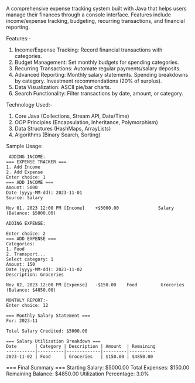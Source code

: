 A comprehensive expense tracking system built with Java that helps users manage their finances through a console interface. Features include income/expense tracking, budgeting, recurring transactions, and financial reporting.

Features:-
1. Income/Expense Tracking: Record financial transactions with categories.
2. Budget Management: Set monthly budgets for spending categories.
3. Recurring Transactions: Automate regular payments/salary deposits.
4. Advanced Reporting:
        Monthly salary statements.
        Spending breakdowns by category.
        Investment recommendations (20% of surplus).
5. Data Visualization: ASCII pie/bar charts.
6. Search Functionality: Filter transactions by date, amount, or category.

Technology Used:-
1. Core Java (Collections, Stream API, Date/Time)
2. OOP Principles (Encapsulation, Inheritance, Polymorphism)
3. Data Structures (HashMaps, ArrayLists)
4. Algorithms (Binary Search, Sorting)


Sample Usage:

     ADDING INCOME:
    === EXPENSE TRACKER ===
    1. Add Income
    2. Add Expense
    Enter choice: 1
    === ADD INCOME ===
    Amount: 5000
    Date (yyyy-MM-dd): 2023-11-01
    Source: Salary

    Nov 01, 2023 12:00 PM [Income]    +$5000.00               Salary        (Balance: $5000.00)

    ADDING EXPENSE:

    Enter choice: 2
    === ADD EXPENSE ===
    Categories:
    1. Food
    2. Transport...
    Select category: 1
    Amount: 150
    Date (yyyy-MM-dd): 2023-11-02
    Description: Groceries

    Nov 02, 2023 12:00 PM [Expense]   -$150.00    Food         Groceries      (Balance: $4850.00)

    MONTHLY REPORT:-
    Enter choice: 12

    === Monthly Salary Statement ===
    For: 2023-11

    Total Salary Credited: $5000.00

    === Salary Utilization Breakdown ===
    Date       | Category | Description | Amount  | Remaining
    -----------|----------|-------------|---------|----------
    2023-11-02 | Food     | Groceries   | $150.00 | $4850.00

=== Final Summary ===
Starting Salary: $5000.00
Total Expenses: $150.00
Remaining Balance: $4850.00
Utilization Percentage: 3.0%
